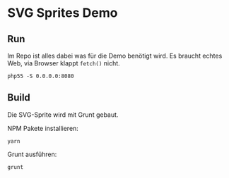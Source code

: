 # SVG Sprites Demo

## Run

Im Repo ist alles dabei was für die Demo benötigt wird.
Es braucht echtes Web, via Browser klappt `fetch()` nicht.

```
php55 -S 0.0.0.0:8080
```

## Build

Die SVG-Sprite wird mit Grunt gebaut.

NPM Pakete installieren:

```
yarn
```

Grunt ausführen:

```
grunt
```

